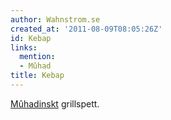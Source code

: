 ```yaml
---
author: Wahnstrom.se
created_at: '2011-08-09T08:05:26Z'
id: Kebap
links:
  mention:
  - Mûhad
title: Kebap
---
```


[Mûhadinskt] grillspett.

  [Mûhadinskt]: Mûhad